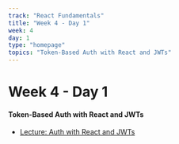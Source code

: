 ```yaml
---
track: "React Fundamentals"
title: "Week 4 - Day 1"
week: 4
day: 1
type: "homepage"
topics: "Token-Based Auth with React and JWTs"
---
```



# Week 4 - Day 1

#### Token-Based Auth with React and JWTs 
- [Lecture: Auth with React and JWTs](/react-fundamentals/week-4/day-1/lecture-materials/token-based-auth-with-react-and-jwts/)

